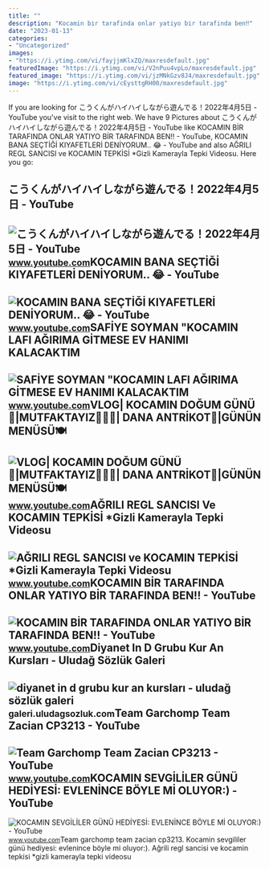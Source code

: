 ```yaml
---
title: ""
description: "Kocamin bi̇r tarafinda onlar yatiyo bi̇r tarafinda ben‼"
date: "2023-01-13"
categories:
- "Uncategorized"
images:
- "https://i.ytimg.com/vi/fayjjmKlxZQ/maxresdefault.jpg"
featuredImage: "https://i.ytimg.com/vi/V2nPuu4vpLo/maxresdefault.jpg"
featured_image: "https://i.ytimg.com/vi/jzMNkGzv8J4/maxresdefault.jpg"
image: "https://i.ytimg.com/vi/cEysttgRH00/maxresdefault.jpg"
---
```


If you are looking for こうくんがハイハイしながら遊んでる！2022年4月5日 - YouTube you've visit to the right web. We have 9 Pictures about こうくんがハイハイしながら遊んでる！2022年4月5日 - YouTube like KOCAMIN BİR TARAFINDA ONLAR YATIYO BİR TARAFINDA BEN‼ - YouTube, KOCAMIN BANA SEÇTİĞİ KIYAFETLERİ DENİYORUM.. 😂 - YouTube and also AĞRILI REGL SANCISI ve KOCAMIN TEPKİSİ \*Gizli Kamerayla Tepki Videosu. Here you go:

こうくんがハイハイしながら遊んでる！2022年4月5日 - YouTube
-------------------------------------

 ![こうくんがハイハイしながら遊んでる！2022年4月5日 - YouTube](https://i.ytimg.com/vi/H2fAEMesIjo/maxresdefault.jpg?sqp=-oaymwEmCIAKENAF8quKqQMa8AEB-AH-CYAC0AWKAgwIABABGGUgXyhTMA8=&rs=AOn4CLCJYSghky0o-ilndxvg6fCYAda1ug) <small>www.youtube.com</small>KOCAMIN BANA SEÇTİĞİ KIYAFETLERİ DENİYORUM.. 😂 - YouTube
--------------------------------------------------------

 ![KOCAMIN BANA SEÇTİĞİ KIYAFETLERİ DENİYORUM.. 😂 - YouTube](https://i.ytimg.com/vi/fayjjmKlxZQ/maxresdefault.jpg) <small>www.youtube.com</small>SAFİYE SOYMAN "KOCAMIN LAFI AĞIRIMA GİTMESE EV HANIMI KALACAKTIM
----------------------------------------------------------------

 ![SAFİYE SOYMAN "KOCAMIN LAFI AĞIRIMA GİTMESE EV HANIMI KALACAKTIM](https://i.ytimg.com/vi/4Ci5WmFkF6U/maxresdefault.jpg) <small>www.youtube.com</small>VLOG| KOCAMIN DOĞUM GÜNÜ🎉|MUTFAKTAYIZ👩🏻‍🍳| DANA ANTRİKOT🥩|GÜNÜN MENÜSÜ🍽
-----------------------------------------------------------------------

 ![VLOG| KOCAMIN DOĞUM GÜNÜ🎉|MUTFAKTAYIZ👩🏻‍🍳| DANA ANTRİKOT🥩|GÜNÜN MENÜSÜ🍽](https://i.ytimg.com/vi/jzMNkGzv8J4/maxresdefault.jpg) <small>www.youtube.com</small>AĞRILI REGL SANCISI Ve KOCAMIN TEPKİSİ \*Gizli Kamerayla Tepki Videosu
----------------------------------------------------------------------

 ![AĞRILI REGL SANCISI ve KOCAMIN TEPKİSİ *Gizli Kamerayla Tepki Videosu](https://i.ytimg.com/vi/v9yVHqmHq2g/maxresdefault.jpg) <small>www.youtube.com</small>KOCAMIN BİR TARAFINDA ONLAR YATIYO BİR TARAFINDA BEN‼ - YouTube
---------------------------------------------------------------

 ![KOCAMIN BİR TARAFINDA ONLAR YATIYO BİR TARAFINDA BEN‼ - YouTube](https://i.ytimg.com/vi/V2nPuu4vpLo/maxresdefault.jpg) <small>www.youtube.com</small>Diyanet In D Grubu Kur An Kursları - Uludağ Sözlük Galeri
---------------------------------------------------------

 ![diyanet in d grubu kur an kursları - uludağ sözlük galeri](https://galeri13.uludagsozluk.com/736/diyanet-in-d-grubu-kur-an-kurslari_2185341.jpg) <small>galeri.uludagsozluk.com</small>Team Garchomp Team Zacian CP3213 - YouTube
------------------------------------------

 ![Team Garchomp Team Zacian CP3213 - YouTube](https://i.ytimg.com/vi/HYLCwcE-Dgc/maxres2.jpg?sqp=-oaymwEoCIAKENAF8quKqQMcGADwAQH4AYwCgALgA4oCDAgAEAEYRSBHKGUwDw==&rs=AOn4CLC_ulBvmvqa2cf2uT56Qfk3FCYaDA) <small>www.youtube.com</small>KOCAMIN SEVGİLİLER GÜNÜ HEDİYESİ: EVLENİNCE BÖYLE Mİ OLUYOR:) - YouTube
-----------------------------------------------------------------------

 ![KOCAMIN SEVGİLİLER GÜNÜ HEDİYESİ: EVLENİNCE BÖYLE Mİ OLUYOR:) - YouTube](https://i.ytimg.com/vi/cEysttgRH00/maxresdefault.jpg) <small>www.youtube.com</small>Team garchomp team zacian cp3213. Kocamin sevgi̇li̇ler günü hedi̇yesi̇: evleni̇nce böyle mi̇ oluyor:). Ağrili regl sancisi ve kocamin tepki̇si̇ \*gizli kamerayla tepki videosu
